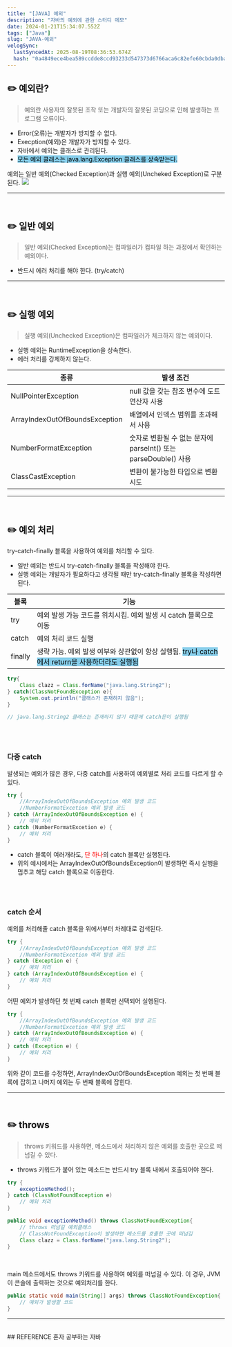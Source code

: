 ```yaml
---
title: "[JAVA] 예외"
description: "자바의 예외에 관한 스터디 메모"
date: 2024-01-21T15:34:07.552Z
tags: ["Java"]
slug: "JAVA-예외"
velogSync:
  lastSyncedAt: 2025-08-19T08:36:53.674Z
  hash: "0a4849ece4bea589ccdde8ccd93233d547373d6766aca6c82efe60cbda0dba70"
---
```


## ✏️ 예외란?
> 예외란 사용자의 잘못된 조작 또는 개발자의 잘못된 코딩으로 인해 발생하는 프로그램 오류이다.

- Error(오류)는 개발자가 방지할 수 없다.
- Execption(예외)은 개발자가 방지할 수 있다.
- 자바에서 예외는 클래스로 관리된다.
- <span style = "background-color: skyblue; color:black">모든 예외 클래스는 java.lang.Exception 클래스를 상속받는다.</span>

예외는 일반 예외(Checked Exception)과 실행 예외(Uncheked Exception)로 구분된다.
![](https://velog.velcdn.com/images/jaewon-ju/post/a354bf60-592a-4625-aca7-6e0c45ff7a59/image.jpeg)

---
<br>

## ✏️ 일반 예외

> 일반 예외(Checked Exception)는 컴파일러가 컴파일 하는 과정에서 확인하는 예외이다.

- 반드시 에러 처리를 해야 한다. (try/catch)

---
<br>

## ✏️ 실행 예외
> 실행 예외(Unchecked Exception)은 컴파일러가 체크하지 않는 예외이다.

- 실행 예외는 RuntimeException을 상속한다.
- 에러 처리를 강제하지 않는다.

| 종류 | 발생 조건
| - | - |
| NullPointerException | null 값을 갖는 참조 변수에 도트 연산자 사용 |
| ArrayIndexOutOfBoundsException | 배열에서 인덱스 범위를 초과해서 사용 |
| NumberFormatException | 숫자로 변환될 수 없는 문자에 parseInt() 또는parseDouble() 사용|
| ClassCastException | 변환이 불가능한 타입으로 변환 시도 |

---
<br>

## ✏️ 예외 처리
try-catch-finally 블록을 사용하여 예외를 처리할 수 있다.

- 일반 예외는 반드시 try-catch-finally 블록을 작성해야 한다.
- 실행 예외는 개발자가 필요하다고 생각될 때만 try-catch-finally 블록을 작성하면 된다.


| 블록 | 기능 |
| - | - |
| try | 예외 발생 가능 코드를 위치시킴. 예외 발생 시 catch 블록으로 이동 |
| catch | 예외 처리 코드 실행 |
| finally | 생략 가능. 예외 발생 여부와 상관없이 항상 실행됨. <span style = "background-color: skyblue; color:black">try나 catch에서 return을 사용하더라도 실행됨</span> |


```java
try{
	Class clazz = Class.forName("java.lang.String2");
} catch(ClassNotFoundException e){
	System.out.println("클래스가 존재하지 않음");
}

// java.lang.String2 클래스는 존재하지 않기 때문에 catch문이 실행됨
```
<br>
<br>

### 다중 catch
발생되는 예외가 많은 경우, 다중 catch를 사용하여 예외별로 처리 코드를 다르게 할 수 있다.

```java
try {
	//ArrayIndexOutOfBoundsException 예외 발생 코드
    //NumberFormatExcetion 예외 발생 코드
} catch (ArrayIndexOutOfBoundsException e) {
	// 예외 처리
} catch (NumberFormatExcetion e) {
	// 예외 처리
}
```

- catch 블록이 여러개라도, <span style = "color: red">단 하나</span>의 catch 블록만 실행된다.
- 위의 예시에서는 ArrayIndexOutOfBoundsException이 발생하면 즉시 실행을 멈추고 해당 catch 블록으로 이동한다.


<br>
<br>

### catch 순서
예외를 처리해줄 catch 블록을 위에서부터 차례대로 검색된다.

```java
try {
	//ArrayIndexOutOfBoundsException 예외 발생 코드
    //NumberFormatExcetion 예외 발생 코드
} catch (Exception e) {
	// 예외 처리
} catch (ArrayIndexOutOfBoundsException e) {
	// 예외 처리
}
```
어떤 예외가 발생하던 첫 번째 catch 블록만 선택되어 실행된다.
<br>

```java
try {
	//ArrayIndexOutOfBoundsException 예외 발생 코드
    //NumberFormatExcetion 예외 발생 코드
} catch (ArrayIndexOutOfBoundsException e) {
	// 예외 처리
} catch (Exception e) {
	// 예외 처리
}
```
위와 같이 코드를 수정하면, ArrayIndexOutOfBoundsException 예외는 첫 번째 블록에 잡히고 나머지 예외는 두 번째 블록에 잡힌다.

---
<br>

## ✏️ throws
> throws 키워드를 사용하면, 메소드에서 처리하지 않은 예외를 호출한 곳으로 떠넘길 수 있다.

- throws 키워드가 붙어 있는 메소드는 반드시 try 블록 내에서 호출되어야 한다.
```java
try {
	exceptionMethod();
} catch (ClassNotFoundException e)
	// 예외 처리
} 

public void exceptionMethod() throws ClassNotFoundException{
	// throws 떠넘길 예외클래스
    // ClassNotFoundException이 발생하면 메소드를 호출한 곳에 떠넘김
	Class clazz = Class.forName("java.lang.String2");
}

```
<br>

main 메소드에서도 throws 키워드를 사용하여 예외를 떠넘길 수 있다.
이 경우, JVM이 콘솔에 출력하는 것으로 예외처리를 한다.
```java
public static void main(String[] args) throws ClassNotFoundException{
	// 예외가 발생할 코드
}
```


---
<br>
## REFERENCE
혼자 공부하는 자바

